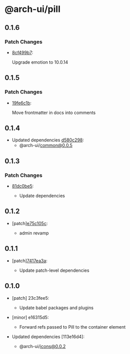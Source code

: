 # @arch-ui/pill

## 0.1.6

### Patch Changes

- [8cf499b7](https://github.com/keystonejs/keystone-5/commit/8cf499b7):

  Upgrade emotion to 10.0.14

## 0.1.5

### Patch Changes

- [19fe6c1b](https://github.com/keystonejs/keystone-5/commit/19fe6c1b):

  Move frontmatter in docs into comments

## 0.1.4

- Updated dependencies [d580c298](https://github.com/keystonejs/keystone-5/commit/d580c298):
  - @arch-ui/common@0.0.5

## 0.1.3

### Patch Changes

- [81dc0be5](https://github.com/keystonejs/keystone-5/commit/81dc0be5):

  - Update dependencies

## 0.1.2

- [patch][e75c105c](https://github.com/keystonejs/keystone-5/commit/e75c105c):

  - admin revamp

## 0.1.1

- [patch][7417ea3a](https://github.com/keystonejs/keystone-5/commit/7417ea3a):

  - Update patch-level dependencies

## 0.1.0

- [patch] 23c3fee5:

  - Update babel packages and plugins

- [minor] e16315d5:

  - Forward refs passed to Pill to the container element

- Updated dependencies [113e16d4]:
  - @arch-ui/icons@0.0.2
